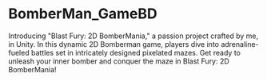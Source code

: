 # BomberMan_GameBD
Introducing "Blast Fury: 2D BomberMania," a passion project crafted by me, in Unity. In this dynamic 2D Bomberman game, players dive into adrenaline-fueled battles set in intricately designed pixelated mazes. Get ready to unleash your inner bomber and conquer the maze in Blast Fury: 2D BomberMania!

